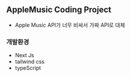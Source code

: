 ## AppleMusic Coding Project

- Apple Music API가 너무 비싸서 가짜 API로 대체

### 개발환경

- Next Js
- tailwind css
- typeScript

